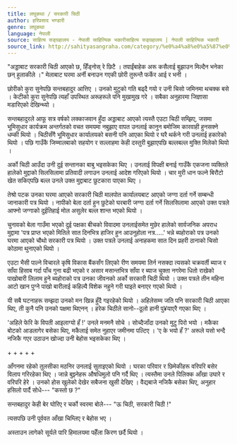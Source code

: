 ```yaml
---
title: लघुकथा / सरकारी चिठी
author: हरिप्रसाद भण्डारी
genre: लघुकथा
language: नेपाली
source: साहित्य सङ्ग्रहालय - नेपाली साहित्यिक भकारीसाहित्य सङ्ग्रहालय | नेपाली साहित्यिक भकारी
source_link: http://sahityasangraha.com/category/%e0%a4%a8%e0%a5%87%e0%a4%aa%e0%a4%be%e0%a4%b2%e0%a5%80-%e0%a4%97%e0%a4%a6%e0%a5%8d%e0%a4%af/%e0%a4%b2%e0%a4%98%e0%a5%81%e0%a4%95%e0%a4%a5%e0%a4%be/
---
```


"अड्डाबाट सरकारी चिठी आएको छ, हिँड्नोस् रे छिटै । तपाईंबाहेक अरू कसैलाई बुझाउन मिल्दैन भनेका छन् हुलाकीले ।" मेलाबाट घरमा अर्नी बनाउन गएकी छोरी तुरून्तै फर्केर आई र भनी ।

छोरीको कुरा सुनेपछि सन्तबहादुर आत्तिए । उनको मुटुको गति बढ्दै गयो र उनी चिसो जमिनमा थचक्क बसे । केटीको कुरा सुनेपछि त्यहाँ उपस्थित अरूहरूले पनि मुखामुख गरे । सबैका अनुहारमा जिज्ञासा मडारिएको देखिन्थ्यो ।

सन्तबहादुरले आफू सत्र वर्षको लक्काजवान हुँदा अड्डाबाट आएको त्यस्तै एउटा चिठी सम्झिए, जसमा भूमिसुधार कार्यक्रम अन्तर्गतको वचत समयमा नबुझाए वापत उनलाई कानुन बमोजिम कारवाही हुनसक्ने धम्की थियो । चिठीसँगै भूमिसुधार कार्यालयको बसनी पनि आएका थियो र घरै थर्कने गरी उनलाई हकारेको थियो । पछि गाउँकै जिम्मालबाको सहयोग र सल्लाहमा केही दस्तुरी बुझाएपछि बल्लबल्ल मुक्ति मिलेको थियो ।

अर्को चिठी आउँदा उनी दुई सन्तानका बाबु भइसकेका थिए । उनलाई विपक्षी बनाई गाउँकै एकजना व्यक्तिले हालेको मुद्दाको सिलसिलामा प्रतिवादी लगाउन उनलाई आदेश गरिएको थियो । चार मुरी धान फल्ने बिरौटो खेत सकिएपछि बल्ल उनले उक्त मुद्दाबाट छुटकारा पाएका थिए ।

तेश्रो पटक उनका घरमा आएको सरकारी चिठी मालपोत कार्यालयबाट आएको जग्गा दर्ता गर्ने सम्बन्धी जानाकारी पत्र थियो । नापीको बेला दर्ता हुन छुटेको घरबारी जग्गा दर्ता गर्ने सिलसिलामा आएको उक्त पत्रले आफ्नो जग्गाको दुईतिहाई मोल असुलेर बल्ल शान्त भएको थियो ।

चुनावको बेला गाउँमा भएको दुई पक्षका बीचको विवादमा उनलाईसमेत मुछेर हालेको सार्वजनिक अपराध मुद्दामा 'पत्र प्राप्त भएको मितिले सात दिनभित्र हाजिर हुन आउनुहोला नत्र.....' भन्ने ब्यहोराको पत्र उनको घरमा आएको चौथो सरकारी पत्र थियो । उक्त पत्रले उनलाई अनाहकमा सात दिन प्रहरी ठानाको चिसो कोठामा थुनाएको थियो ।

एउटा भैसी पाल्ने विचारले कृषि विकास बैंकसँग लिएको रीण समयमा तिर्न नसक्दा त्यसको चक्रवर्ती ब्याज र साँवा हिसाब गर्दा पाँच गुना बढी भएको र असार मसान्तभित्र साँवा र ब्याज चुक्ता नगरेमा धितो राखेको पाखोबारी लिलाम हुने ब्यहोराको पत्र उनका जीवनको अर्को सरकारी चिठी थियो । उक्त पत्रले तीन महिना आटो खान पुग्ने पाखो बारीलाई कहिल्यै विशेक नहुने गरी घाइते बनाएर गएको थियो ।

यी सबै घटनाहरू सम्झदा उनको मन खिन्न हुँदै गइरहेको थियो । अहिलेसम्म जति पनि सरकारी चिठी आएका थिए, ती कुनै पनि उनको पक्षमा थिएनन् । हरेक चिठीले सानो--ठूलो हानी पु¥याएरै गएका थिए ।

'अहिले फेरि के विपती आइलाग्यो हँ !' उनले मनमनै सोचे । सोच्दैजाँदा उनको मुटु पिरो भयो । मकैका बोटको आडलागेर बसेका थिए, मकैलाई समेत नुहाएर जमीनमा पल्टिए । 'ए के भयो हँ ?' अरूले यसो भन्दै नजिकै गएर उठाउन खोज्दा उनी बेहोस भइसकेका थिए ।

\+ + + + +

आँगनमा रहेको तुलसीका मठनिर उनलाई सुताइएको थियो । घरका परिवार र छिमेकीहरू वरिपरि बसेर विलाप गरिरहेका थिए । जान्ने बुझ्नेहरू औषधिमुलो पनि गर्दै थिए । त्यस्तैमा उनले पिलिक्क आँखा उघारे र वरिपरि हेरे । उनको होस खुलेको देखेर सबैजना खुसी देखिए । वैद्यबाजे नजिकै बसेका थिए, अनुहार हसिलो पार्दै सोधे--- "कस्तो छ ?"

सन्तबहादुर केही बेर घोरिए र चर्को स्वरमा बोले--- "ऊ चिठी, सरकारी चिठी !"

त्यसपछि उनी पूर्ववत आँखा चिम्लिए र बेहोस भए ।

अस्ताउन लागेको सूर्यले पारि हिमालयमा पहेँला किरण छर्दै थियो ।
